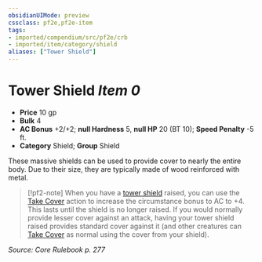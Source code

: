 ```yaml
---
obsidianUIMode: preview
cssclass: pf2e,pf2e-item
tags:
- imported/compendium/src/pf2e/crb
- imported/item/category/shield
aliases: ["Tower Shield"]
---
```

# Tower Shield *Item 0*  

- **Price** 10 gp
- **Bulk** 4
- **AC Bonus** +2/+2; **null Hardness** 5, **null HP** 20 (BT 10); **Speed Penalty** -5 ft.
- **Category** Shield; **Group** Shield 

These massive shields can be used to provide cover to nearly the entire body. Due to their size, they are typically made of wood reinforced with metal.

> [!pf2-note]
> When you have a [tower shield](../../../../..//TTRPGShare-Pathfinder-2E-Vault/compendium/equipment/items/tower-shield.md) raised, you can use the [Take Cover](take-cover.md) action to increase the circumstance bonus to AC to +4. This lasts until the shield is no longer raised. If you would normally provide lesser cover against an attack, having your tower shield raised provides standard cover against it (and other creatures can [Take Cover](take-cover.md) as normal using the cover from your shield).

*Source: Core Rulebook p. 277*